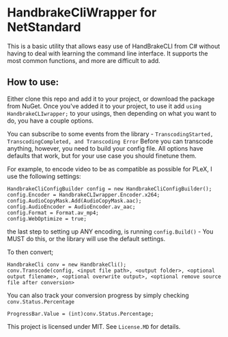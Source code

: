 # HandbrakeCliWrapper for NetStandard

This is a basic utility that allows easy use of HandBrakeCLI from C# without having to deal with learning the command line interface. It supports the most common functions, and more are difficult to add.

## How to use:

Either clone this repo and add it to your project, or download the package from NuGet.
Once you've added it to your project, to use it add `using HandbrakeCLIwrapper;` to your usings, then depending on what you want to do, you have a couple options.

You can subscribe to some events from the library - `TranscodingStarted, TranscodingCompleted, and Transcoding Error`
Before you can transcode anything, however, you need to build your config file. All options have defaults that work, but for your use case you should finetune them.

For example, to encode video to be as compatible as possible for PLeX, I use the following settings:

```
HandbrakeCliConfigBuilder config = new HandbrakeCliConfigBuilder();
config.Encoder = HandbrakeCLIwrapper.Encoder.x264;
config.AudioCopyMask.Add(AudioCopyMask.aac);
config.AudioEncoder = AudioEncoder.av_aac;
config.Format = Format.av_mp4;
config.WebOptimize = true;
```

the last step to setting up ANY encoding, is running `config.Build()` - You MUST do this, or the library will use the default settings.

To then convert;

```
HandbrakeCli conv = new HandbrakeCli();
conv.Transcode(config, <input file path>, <output folder>, <optional output filename>, <optional overwrite output>, <optional remove source file after conversion>
```

You can also track your conversion progress by simply checking `conv.Status.Percentage`

`ProgressBar.Value = (int)conv.Status.Percentage;`

This project is licensed under MIT. See `License.MD` for details.
